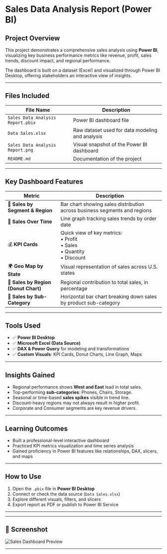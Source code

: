 # Sales Data Analysis Report (Power BI)

## Project Overview
This project demonstrates a comprehensive sales analysis using **Power BI**, visualizing key business performance metrics like revenue, profit, sales trends, discount impact, and regional performance.

The dashboard is built on a dataset (Excel) and visualized through Power BI Desktop, offering stakeholders an interactive view of insights.

---

## Files Included

| File Name                     | Description                                 |
|------------------------------|---------------------------------------------|
| `Sales Data Analysis Report.pbix` | Power BI dashboard file                        |
| `Data Sales.xlsx`              | Raw dataset used for data modeling and analysis |
| `Sales Data Analysis Report.png`      | Visual snapshot of the Power BI dashboard     |
| `README.md`                  | Documentation of the project                  |

---

## Key Dashboard Features

| Metric                    | Description                                             |
|---------------------------|---------------------------------------------------------|
| 📌 **Sales by Segment & Region** | Bar chart showing sales distribution across business segments and regions |
| 📅 **Sales Over Time**           | Line graph tracking sales trends by order date        |
| 💰 **KPI Cards**                 | Quick view of key metrics: <br>• Profit <br>• Sales <br>• Quantity <br>• Discount |
| 🌍 **Geo Map by State**          | Visual representation of sales across U.S. states     |
| 🍩 **Sales by Region (Donut Chart)** | Regional contribution to total sales, in percentage    |
| 🧾 **Sales by Sub-Category**     | Horizontal bar chart breaking down sales by product sub-category |

---

## Tools Used

- ✅ **Power BI Desktop**
- ✅ **Microsoft Excel (Data Source)**
- ✅ **DAX & Power Query** for modeling and transformations
- ✅ **Custom Visuals**: KPI Cards, Donut Charts, Line Graph, Maps

---

## Insights Gained

- Regional performance shows **West and East** lead in total sales.
- Top-performing **sub-categories**: Phones, Chairs, Storage.
- Seasonal or time-based **sales spikes** visible in trend line.
- Discount-heavy regions may not always result in higher profit.
- Corporate and Consumer segments are key revenue drivers.

---

## Learning Outcomes

- Built a professional-level interactive dashboard
- Practiced KPI metrics visualization and time series analysis
- Gained proficiency in Power BI features like relationships, DAX, slicers, and maps

---

## How to Use

1. Open the `.pbix` file in **Power BI Desktop**
2. Connect or check the data source (`Data Sales.xlsx`)
3. Explore different visuals, filters, and slicers
4. Export report as PDF or publish to Power BI Service

---

---

## 📌 Screenshot

![Sales Dashboard Preview](SalesDataAnalysisReport.png)

---

